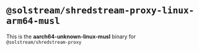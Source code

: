 # `@solstream/shredstream-proxy-linux-arm64-musl`

This is the **aarch64-unknown-linux-musl** binary for `@solstream/shredstream-proxy`
